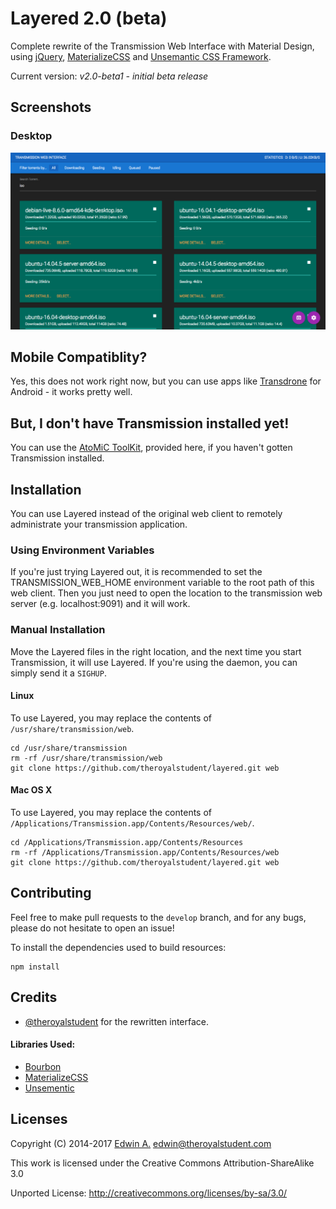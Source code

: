 # Layered 2.0 (beta)
Complete rewrite of the Transmission Web Interface with Material Design,
using [jQuery](https://jquery.com), [MaterializeCSS](http://materializecss.com/) and [Unsemantic CSS Framework](http://unsemantic.com/).

Current version: _v2.0-beta1 - initial beta release_

## Screenshots
### Desktop
![Screenshot Desktop](resources/img/screenshot-desktop.png)

## Mobile Compatiblity?
Yes, this does not work right now, but you can use apps like [Transdrone](https://play.google.com/store/apps/details?id=org.transdroid.lite) for Android - it works pretty well.

## But, I don't have Transmission installed yet!
You can use the [AtoMiC ToolKit](https://github.com/htpcBeginner/AtoMiC-ToolKit), provided here, if you haven't gotten Transmission installed.

## Installation
You can use Layered instead of the original web client to remotely administrate your transmission application.

### Using Environment Variables
If you're just trying Layered out, it is recommended to set the TRANSMISSION_WEB_HOME environment variable to the root path of this web client. Then you just need to open the location to the transmission web server (e.g. localhost:9091) and it will work.

### Manual Installation
Move the Layered files in the right location, and the next time you start Transmission, it will use Layered. If you're using the daemon, you can simply send it a `SIGHUP`.

#### Linux
To use Layered, you may replace the contents of `/usr/share/transmission/web`.

```
cd /usr/share/transmission
rm -rf /usr/share/transmission/web
git clone https://github.com/theroyalstudent/layered.git web
```

#### Mac OS X
To use Layered, you may replace the contents of `/Applications/Transmission.app/Contents/Resources/web/`.

```
cd /Applications/Transmission.app/Contents/Resources
rm -rf /Applications/Transmission.app/Contents/Resources/web
git clone https://github.com/theroyalstudent/layered.git web
```

## Contributing
Feel free to make pull requests to the `develop` branch, and for any bugs, please do not hesitate to open an issue!

To install the dependencies used to build resources:

```
npm install
```

## Credits
* [@theroyalstudent](https://github.com/theroyalstudent) for the rewritten interface.

#### Libraries Used:
* [Bourbon](http://bourbon.io)
* [MaterializeCSS](http://materializecss.com)
* [Unsementic](http://unsemantic.com)

## Licenses

Copyright (C) 2014-2017 [Edwin A.](https://theroyalstudent.com) <edwin@theroyalstudent.com>

This work is licensed under the Creative Commons Attribution-ShareAlike 3.0

Unported License: http://creativecommons.org/licenses/by-sa/3.0/